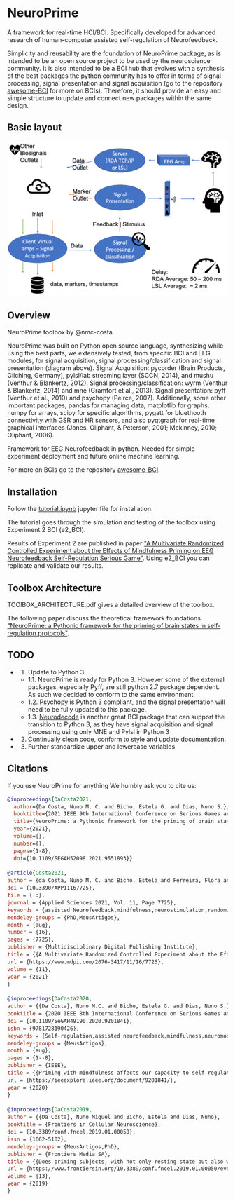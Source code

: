 # NeuroPrime
A framework for real-time HCI/BCI. Specifically developed for advanced research of human-computer assisted self-regulation of Neurofeedback.


Simplicity and reusability are the foundation of NeuroPrime package, as is intended to be an open source project to be used by the neuroscience community. It is also intended to be a BCI hub that evolves with a synthesis of the best packages the python community has to offer in terms of signal processing, signal presentation and signal acquisition (go to the repository [awesome-BCI](https://github.com/NeuroTechX/awesome-bci) for more on BCIs). Therefore, it should provide an easy and simple structure to update and connect new packages within the same design.

## Basic layout
![](neuroprime_diagram.png)

## Overview

NeuroPrime toolbox by @nmc-costa.

NeuroPrime was built on Python open source language, synthesizing while using the best parts, we extensively tested, from specific BCI and EEG modules, for signal acquisition, signal processing/classification and signal presentation (diagram above). Signal Acquisition: pycorder (Brain Products, Gilching, Germany), pylsl/lab streaming layer (SCCN, 2014), and mushu (Venthur & Blankertz, 2012). Signal processing/classification: wyrm (Venthur & Blankertz, 2014) and mne (Gramfort et al., 2013). Signal presentation: pyff (Venthur et al., 2010) and psychopy (Peirce, 2007). Additionally, some other important packages, pandas for managing data, matplotlib for graphs, numpy for arrays, scipy for specific algorithms, pygatt for bluethooth connectivity with GSR and HR sensors, and also pyqtgraph for real-time graphical interfaces (Jones, Oliphant, & Peterson, 2001; Mckinney, 2010; Oliphant, 2006). 

Framework for EEG Neurofeedback in python. Needed for simple experiment deployment and future online machine learning. 

For more on BCIs go to the repository [awesome-BCI](https://github.com/NeuroTechX/awesome-bci).

## Installation

Follow the [tutorial.ipynb](https://github.com/nmc-costa/neuroprime/blob/master/tutorial.ipynb) jupyter file for installation.

The tutorial goes through the simulation and testing of the toolbox using Experiment 2 BCI (e2_BCI). 

Results of Experiment 2 are published in paper ["A Multivariate Randomized Controlled Experiment about the Effects of Mindfulness Priming on EEG Neurofeedback Self-Regulation Serious Game"](https://www.mdpi.com/2076-3417/11/16/7725). Using e2_BCI you can replicate and validate our results.

## Toolbox Architecture

TOOlBOX_ARCHITECTURE.pdf gives a detailed overview of the toolbox.

The following paper discuss the theoretical framework foundations. ["NeuroPrime: a Pythonic framework for the priming of brain states in self-regulation protocols"](https://ieeexplore.ieee.org/document/9551893).

## TODO

- 1. Update to Python 3. 
    - 1.1. NeuroPrime is ready for Python 3. However some of the external packages, especially Pyff, are still python 2.7 package dependent. As such we decided to conform to the same environment.
    - 1.2. Psychopy is Python 3 compliant, and the signal presentation will need to be fully updated to this package.
    - 1.3. [Neurodecode](https://github.com/dbdq/neurodecode) is another great BCI package that can support the transition to Python 3, as they have signal acquisition and signal processing using only MNE and Pylsl in Python 3
- 2. Continually clean code, conform to style and update documentation.
- 3. Further standardize upper and lowercase variables
    
    
## Citations
If you use NeuroPrime for anything We humbly ask you to cite us:
```bibtex
@inproceedings{DaCosta2021,
  author={Da Costa, Nuno M. C. and Bicho, Estela G. and Dias, Nuno S.},
  booktitle={2021 IEEE 9th International Conference on Serious Games and Applications for Health(SeGAH)}, 
  title={NeuroPrime: a Pythonic framework for the priming of brain states in self-regulation protocols}, 
  year={2021},
  volume={},
  number={},
  pages={1-8},
  doi={10.1109/SEGAH52098.2021.9551893}}

@article{Costa2021,
author = {da Costa, Nuno M. C. and Bicho, Estela and Ferreira, Flora and Vilhena, Estela and Dias, Nuno S.},
doi = {10.3390/APP11167725},
file = {::},
journal = {Applied Sciences 2021, Vol. 11, Page 7725},
keywords = {assisted Neurofeedback,mindfulness,neurostimulation,randomized,regulation,self,serious games BCI},
mendeley-groups = {PhD,MeusArtigos},
month = {aug},
number = {16},
pages = {7725},
publisher = {Multidisciplinary Digital Publishing Institute},
title = {{A Multivariate Randomized Controlled Experiment about the Effects of Mindfulness Priming on EEG Neurofeedback Self-Regulation Serious Games}},
url = {https://www.mdpi.com/2076-3417/11/16/7725},
volume = {11},
year = {2021}
}

@inproceedings{DaCosta2020,
author = {{Da Costa}, Nuno M.C. and Bicho, Estela G. and Dias, Nuno S.},
booktitle = {2020 IEEE 8th International Conference on Serious Games and Applications for Health, SeGAH 2020},
doi = {10.1109/SeGAH49190.2020.9201841},
isbn = {9781728190426},
keywords = {Self-regulation,assisted neurofeedback,mindfulness,neuromodulation,neurostimulation},
mendeley-groups = {MeusArtigos},
month = {aug},
pages = {1--8},
publisher = {IEEE},
title = {{Priming with mindfulness affects our capacity to self-regulate brain activity?}},
url = {https://ieeexplore.ieee.org/document/9201841/},
year = {2020}
}

@inproceedings{DaCosta2019,
author = {{Da Costa}, Nuno Miguel and Bicho, Estela and Dias, Nuno},
booktitle = {Frontiers in Cellular Neuroscience},
doi = {10.3389/conf.fncel.2019.01.00050},
issn = {1662-5102},
mendeley-groups = {MeusArtigos,PhD},
publisher = {Frontiers Media SA},
title = {{Does priming subjects, with not only resting state but also with mindfulness or/and guided imagery, affect self-regulation of SMR neurofeedback? Framework to improve brain self-regulation and support the rehabilitation of disorders such as depression, anxiety, stress and attention control.}},
url = {https://www.frontiersin.org/10.3389/conf.fncel.2019.01.00050/event_abstract},
volume = {13},
year = {2019}
}



```
